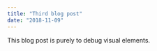 ```yaml
---
title: "Third blog post"
date: "2018-11-09"
---
```

This blog post is purely to debug visual elements.